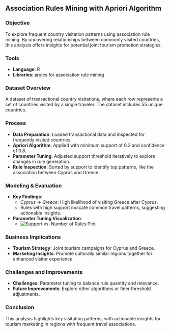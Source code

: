 ## Association Rules Mining with Apriori Algorithm

### Objective
To explore frequent country visitation patterns using association rule mining. By uncovering relationships between commonly visited countries, this analysis offers insights for potential joint tourism promotion strategies.

### Tools
- **Language**: R
- **Libraries**: arules for association rule mining

### Dataset Overview
A dataset of transactional country visitations, where each row represents a set of countries visited by a single traveler. The dataset includes 55 unique countries.

### Process
- **Data Preparation**: Loaded transactional data and inspected for frequently visited countries.
- **Apriori Algorithm**: Applied with minimum support of 0.2 and confidence of 0.8.
- **Parameter Tuning**: Adjusted support threshold iteratively to explore changes in rule generation.
- **Rule Inspection**: Sorted by support to identify top patterns, like the association between Cyprus and Greece.

### Modeling & Evaluation
- **Key Findings**:
  - *Cyprus* => *Greece*: High likelihood of visiting Greece after Cyprus.
  - Rules with high support indicate common travel patterns, suggesting actionable insights.
- **Parameter Tuning Visualization**:
  - ![Support vs. Number of Rules Plot](path_to_image.png)

### Business Implications
- **Tourism Strategy**: Joint tourism campaigns for Cyprus and Greece.
- **Marketing Insights**: Promote culturally similar regions together for enhanced visitor experience.

### Challenges and Improvements
- **Challenges**: Parameter tuning to balance rule quantity and relevance.
- **Future Improvements**: Explore other algorithms or finer threshold adjustments.

### Conclusion
This analysis highlights key visitation patterns, with actionable insights for tourism marketing in regions with frequent travel associations.
